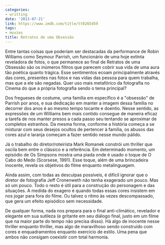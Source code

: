 ```yaml
---
categories:
- writting
date: '2013-07-21'
link: https://www.imdb.com/title/tt0265459
tags:
- movies
title: Retratos de uma Obsessão
---
```


Entre tantas coisas que poderiam ser destacadas da performance de Robin Williams como Seymour Parrish, um funcionário de uma hoje extinta reveladora de fotos, o que permanece ao final de Retratos de uma Obsessão são os inúmeros filtros que parecem cobrir sua vida de uma aura tão poética quanto trágica. Esse sentimentos ecoam principalmente através das cores, presentes nas fotos e nas vidas das pessoa para quem trabalha, mas que a ele são negadas. Quer uso mais metafórico da fotografia no Cinema do que a própria fotografia sendo o tema principal?

Dos fregueses de costume, uma família em específico é a "obsessão" de Parrish por anos, e sua dedicação em manter a imagem dessa família no decorrer dos anos é ao mesmo tempo tocante e doentio. Nesse sentido, as expressões de um Williams bem mais contido consegue de maneira eficaz a tarefa de nos manter presos a cada passo seu tentando se aproximar de completos estranhos. Da mesma forma, conforme a história começa a se misturar com seus desejos ocultos de pertencer à família, os abusos das cores azul e laranja começam a fazer sentido nesse mundo pálido.

Já o trabalho do diretor/roteirista Mark Romanek constrói um thriller que oscila bem entre o clássico e a referência. Em determinado momento, um episódio de Os Simpsons mostra uma piada onde é usado o toque de O Cabo do Medo (Scorsese, 1991). Esse toque, além de uma brincadeira inocente, revela os objetivos do filme enquanto metalinguagem.

Ainda assim, com todas as desculpas possíveis, é difícil ignorar que o diretor de fotografia Jeff Cronenweth não tenha exagerado um pouco. Mas só um pouco. Todo o resto é útil para a construção do personagem e das situações. A medida do exagero é quando todas essas cores insistem em nos jogar para fora do filme. Ou talvez o ritmo às vezes descompassado, que gera um efeito episódico sem necessidade.

De qualquer forma, nada nos prepara para o final anti-climático, revelador e elegante em sua sutileza (e gritante em seu diálogo final, justo em um filme que na maior parte do tempo não precisa disso). Há algo de inocente nesse thriller enquanto thriller, mas algo de maravilhoso sendo construído com cores e enquadramentos enquanto exercício de estilo. Uma pena que ambos não consigam coexistir com total harmonia.

